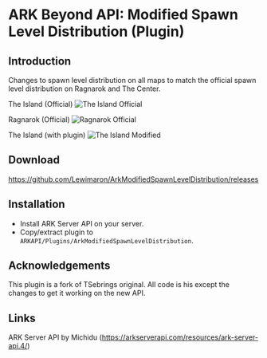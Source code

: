 # ARK Beyond API: Modified Spawn Level Distribution (Plugin)

## Introduction

Changes to spawn level distribution on all maps to match the official spawn level distribution on Ragnarok and The Center.

The Island (Official)
![The Island Official](https://user-images.githubusercontent.com/408350/31574077-00ba5c90-b0c8-11e7-96f5-2c0cb54fcd6b.png)

Ragnarok (Official)
![Ragnarok Official](https://user-images.githubusercontent.com/408350/31574074-e5e9ee44-b0c7-11e7-9ccd-5b2ff9bb6df2.png)

The Island (with plugin)
![The Island Modified](https://user-images.githubusercontent.com/408350/31574080-11025a1c-b0c8-11e7-9652-0730602064cf.png)

## Download

https://github.com/Lewimaron/ArkModifiedSpawnLevelDistribution/releases

## Installation

* Install ARK Server API on your server.
* Copy/extract plugin to `ARKAPI/Plugins/ArkModifiedSpawnLevelDistribution`.

## Acknowledgements

This plugin is a fork of TSebrings original. All code is his except the changes to get it working on the new API.

## Links

ARK Server API by Michidu (https://arkserverapi.com/resources/ark-server-api.4/)
